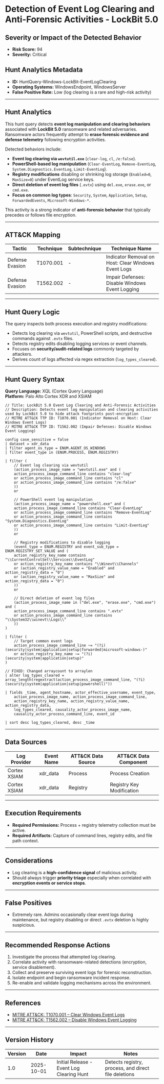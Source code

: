 # Detection of Event Log Clearing and Anti-Forensic Activities - LockBit 5.0

## Severity or Impact of the Detected Behavior
- **Risk Score:** 94  
- **Severity:** Critical  

## Hunt Analytics Metadata
- **ID:** HuntQuery-Windows-LockBit-EventLogClearing  
- **Operating Systems:** WindowsEndpoint, WindowsServer  
- **False Positive Rate:** Low (log clearing is a rare and high-risk activity)  

---

## Hunt Analytics

This hunt query detects **event log manipulation and clearing behaviors** associated with **LockBit 5.0** ransomware and related adversaries.  
Ransomware actors frequently attempt to **erase forensic evidence and defense telemetry** following encryption activities.  

Detected behaviors include:  
- **Event log clearing via `wevtutil.exe`** (`clear-log`, `cl`, `/e:false`).  
- **PowerShell-based log manipulation** (`Clear-EventLog`, `Remove-EventLog`, `System.Diagnostics.EventLog`, `Limit-EventLog`).  
- **Registry modifications** disabling or shrinking log storage (`Enabled=0`, `MaxSize=0`) under EventLog service keys.  
- **Direct deletion of event log files** (`.evtx`) using `del.exe`, `erase.exe`, or `cmd.exe`.  
- **Focus on common log types**: `Security`, `System`, `Application`, `Setup`, `ForwardedEvents`, `Microsoft-Windows-*`.  

This activity is a strong indicator of **anti-forensic behavior** that typically precedes or follows file encryption.  

---

## ATT&CK Mapping

| Tactic           | Technique   | Subtechnique | Technique Name                                  |
|------------------|-------------|--------------|------------------------------------------------|
| Defense Evasion  | T1070.001   | -            | Indicator Removal on Host: Clear Windows Event Logs |
| Defense Evasion  | T1562.002   | -           | Impair Defenses: Disable Windows Event Logging |

---

## Hunt Query Logic

The query inspects both process execution and registry modifications:  
- Detects log clearing via `wevtutil`, PowerShell scripts, and destructive commands against `.evtx` files.  
- Detects registry edits disabling logging services or event channels.  
- Focuses on **security/audit-related logs** commonly targeted by attackers.  
- Derives count of logs affected via regex extraction (`log_types_cleared`).  

---

## Hunt Query Syntax

**Query Language:** XQL (Cortex Query Language)  
**Platform:** Palo Alto Cortex XDR and XSIAM  

```xql
// Title: LockBit 5.0 Event Log Clearing and Anti-Forensic Activities 
// Description: Detects event log manipulation and clearing activities used by LockBit 5.0 to hide attack footprints post-encryption 
// MITRE ATT&CK TTP ID: T1070.001 (Indicator Removal on Host: Clear Windows Event Logs) 
// MITRE ATT&CK TTP ID: T1562.002 (Impair Defenses: Disable Windows Event Logging) 

config case_sensitive = false 
| dataset = xdr_data 
| filter agent_os_type = ENUM.AGENT_OS_WINDOWS 
| filter event_type in (ENUM.PROCESS, ENUM.REGISTRY) 

| filter ( 
    // Event log clearing via wevtutil 
    (action_process_image_name = "wevtutil.exe" and ( 
    action_process_image_command_line contains "clear-log" 
    or action_process_image_command_line contains "cl" 
    or action_process_image_command_line contains "/e:false" 
    )) 
    or 

    // PowerShell event log manipulation 
    (action_process_image_name = "powershell.exe" and ( 
    action_process_image_command_line contains "Clear-EventLog" 
    or action_process_image_command_line contains "Remove-EventLog" 
    or action_process_image_command_line contains "System.Diagnostics.EventLog" 
    or action_process_image_command_line contains "Limit-EventLog" 
    )) 
    or 

    // Registry modifications to disable logging 
    (event_type = ENUM.REGISTRY and event_sub_type = ENUM.REGISTRY_SET_VALUE and ( 
    action_registry_key_name contains "\\CurrentControlSet\\Services\\EventLog" 
    or action_registry_key_name contains "\\Winevt\\Channels" 
    or (action_registry_value_name = "Enabled" and action_registry_data = "0") 
    or (action_registry_value_name = "MaxSize" and action_registry_data = "0") 
    )) 
    or 

    // Direct deletion of event log files 
    (action_process_image_name in ("del.exe", "erase.exe", "cmd.exe") and ( 
    action_process_image_command_line contains ".evtx" 
    or action_process_image_command_line contains "\\System32\\winevt\\Logs\\" 
    )) 
) 

| filter ( 
    // Target common event logs 
    action_process_image_command_line ~= "(?i)(security|system|application|setup|forwarded|microsoft-windows-)" 
    or action_registry_key_name ~= "(?i)(security|system|application|setup)" 
) 

// FIXED: Changed arraycount to arraylen 
| alter log_types_cleared = array_length(regextract(action_process_image_command_line, "(?i)(security|system|application|setup|powershell)")) 

| fields _time, agent_hostname, actor_effective_username, event_type, 
    action_process_image_name, action_process_image_command_line, 
    action_registry_key_name, action_registry_value_name, action_registry_data, 
    log_types_cleared, causality_actor_process_image_name, 
    causality_actor_process_command_line, event_id 

| sort desc log_types_cleared, desc _time
```

---

## Data Sources

| Log Provider   | Event Name | ATT&CK Data Source   | ATT&CK Data Component   |
|----------------|------------|----------------------|-------------------------|
| Cortex XSIAM   | xdr_data   | Process              | Process Creation        |
| Cortex XSIAM   | xdr_data   | Registry             | Registry Key Modification |

---

## Execution Requirements  
- **Required Permissions:** Process + registry telemetry collection must be active.  
- **Required Artifacts:** Capture of command lines, registry edits, and file path context.  

---

## Considerations  
- Log clearing is a **high-confidence signal** of malicious activity.  
- Should always trigger **priority triage** especially when correlated with **encryption events or service stops**.  

---

## False Positives  
- Extremely rare. Admins occasionally clear event logs during maintenance, but registry disabling or direct `.evtx` deletion is highly suspicious.  

---

## Recommended Response Actions  
1. Investigate the process that attempted log clearing.  
2. Correlate activity with ransomware-related detections (encryption, service disablement).  
3. Collect and preserve surviving event logs for forensic reconstruction.  
4. Isolate endpoint and begin ransomware incident response.  
5. Re-enable and validate logging mechanisms across the environment.  

---

## References  
- [MITRE ATT&CK: T1070.001 – Clear Windows Event Logs](https://attack.mitre.org/techniques/T1070/001/)  
- [MITRE ATT&CK: T1562.002 – Disable Windows Event Logging](https://attack.mitre.org/techniques/T1562/002/)  

---

## Version History  

| Version | Date       | Impact                                      | Notes                                          |
|---------|------------|---------------------------------------------|------------------------------------------------|
| 1.0     | 2025-10-01 | Initial Release - Event Log Clearing Hunt   | Detects registry, process, and direct file deletions |
